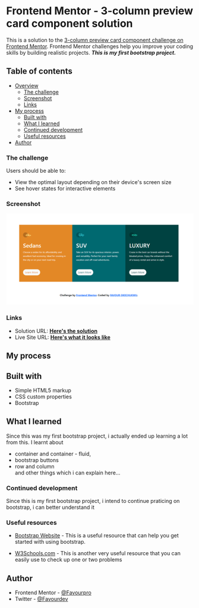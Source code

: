 # Frontend Mentor - 3-column preview card component solution



This is a solution to the [3-column preview card component challenge on Frontend Mentor](https://www.frontendmentor.io/challenges/3column-preview-card-component-pH92eAR2-). Frontend Mentor challenges help you improve your coding skills by building realistic projects. 
***This is my first bootstrap project.***
## Table of contents

- [Overview](#overview)
  - [The challenge](#the-challenge)
  - [Screenshot](#screenshot)
  - [Links](#links)
- [My process](#my-process)
  - [Built with](#built-with)
  - [What I learned](#what-i-learned)
  - [Continued development](#continued-development)
  - [Useful resources](#useful-resources)
- [Author](#author)





### The challenge

Users should be able to:

- View the optimal layout depending on their device's screen size
- See hover states for interactive elements

### **Screenshot**

![](./preview/preview.png)



### Links

-  Solution URL: [**Here's the solution**](https://github.com/favourpro/3-column-preview-card-component-challenge-on-Frontend-Mentor)
- Live Site URL: [**Here's what it looks like** ](
 https://favourdev1.github.io/3-column-preview-card-component-challenge-on-Frontend-Mentor/)

## My process

## Built with

- Simple HTML5 markup
- CSS custom properties
- Bootstrap



## What I learned

Since this was my first bootstrap project, i actually ended up learning a lot from this. I learnt about 
- container and container - fluid, 
- bootstrap buttons 
- row and column 
<br>and other things which i can explain here...





### Continued development

Since this is my first bootstrap project, i intend to continue praticing on bootstrap, i can better understand it



### Useful resources
- [Bootstrap Website](https://getbootstrap.com/docs/5.0/layout/) - This is a useful resource that can help you get started with using bootstrap.

- [W3Schools.com](https://www.w3schools.com/bootstrap5/) - This is another very useful resource that you can easily use to check up one or two problems


## Author


- Frontend Mentor - [@Favourpro](https://www.frontendmentor.io/profile/favourpro)
- Twitter - [@Favourdev](https://www.twitter.com/favourdev)

